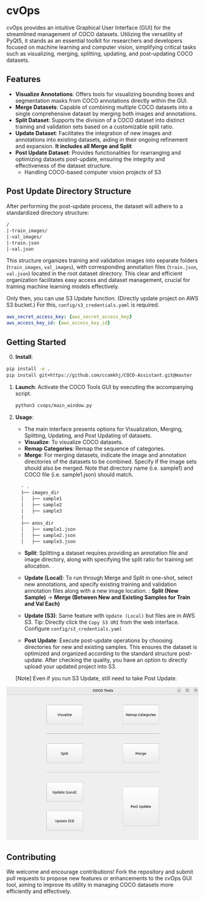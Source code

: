 # cvOps

cvOps provides an intuitive Graphical User Interface (GUI) for the streamlined management of COCO datasets. Utilizing the versatility of PyQt5, it stands as an essential toolkit for researchers and developers focused on machine learning and computer vision, simplifying critical tasks such as visualizing, merging, splitting, updating, and post-updating COCO datasets.

## Features

- **Visualize Annotations**: Offers tools for visualizing bounding boxes and segmentation masks from COCO annotations directly within the GUI.
- **Merge Datasets**: Capable of combining multiple COCO datasets into a single comprehensive dataset by merging both images and annotations.
- **Split Dataset**: Supports the division of a COCO dataset into distinct training and validation sets based on a customizable split ratio.
- **Update Dataset**: Facilitates the integration of new images and annotations into existing datasets, aiding in their ongoing refinement and expansion. **It includes all Merge and Split**
- **Post Update Dataset**: Provides functionalities for rearranging and optimizing datasets post-update, ensuring the integrity and effectiveness of the dataset structure.
  - Handling COCO-based computer vision projects of S3

## Post Update Directory Structure

After performing the post-update process, the dataset will adhere to a standardized directory structure:

```
/
|-train_images/
|-val_images/
|-train.json
|-val.json
```

This structure organizes training and validation images into separate folders (`train_images`, `val_images`), with corresponding annotation files (`train.json`, `val.json`) located in the root dataset directory. This clear and efficient organization facilitates easy access and dataset management, crucial for training machine learning models effectively.

Only then, you can use S3 Update function. (Directly update project on AWS S3 bucket.)
For this, `config/s3_credentials.yaml` is required.

```yaml
aws_secret_access_key: {aws_secret_access_key}
aws_access_key_id: {aws_access_key_id} 
```


## Getting Started

0. **Install**: 
  ```bash
  pip install -e .
  pip install git+https://github.com/ccomkhj/COCO-Assistant.git@master
  ```

1. **Launch**: Activate the COCO Tools GUI by executing the accompanying script.

    ```bash
    python3 cvops/main_window.py
    ```

2. **Usage**:
    - The main interface presents options for Visualization, Merging, Splitting, Updating, and Post Updating of datasets.
    - **Visualize**: To visualize COCO datasets.
    - **Remap Categories**: Remap the sequence of categories.
    - **Merge**: For merging datasets, indicate the image and annotation directories of the datasets to be combined. Specify if the image sets 
    should also be merged. Note that directory name (i.e. sample1) and COCO file (i.e. sample1.json) should match.
    ```   
      - .
      ├── images_dir
      │   ├── sample1
      │   ├── sample2
      |   ├── sample3
      |
      ├── anns_dir
      │   ├── sample1.json
      │   ├── sample2.json
      │   ├── sample3.json
    ```
    - **Split**: Splitting a dataset requires providing an annotation file and image directory, along with specifying the split ratio for training set allocation.
    - **Update (Local)**: To run through Merge and Split in one-shot, select new annotations, and specify existing training and validation annotation files along with a new image location.
      : **Split (New Sample)** -> **Merge (Between New and Existing Samples for Train and Val Each)**
  
    - **Update (S3)**: Same feature with `Update (Local)` but files are in AWS S3. Tip: Directly click the `Copy S3 URI` from the web interface. Configure `config/s3_credentials.yaml`
    - **Post Update**: Execute post-update operations by choosing directories for new and existing samples. This ensures the dataset is optimized and organized according to the standard structure post-update. After checking the quality, you have an option to directly upload your updated project into S3.

    [Note] Even if you run S3 Update, still need to take Post Update.

![COCO Tools](demo/COCO_Tools.png)



## Contributing

We welcome and encourage contributions! Fork the repository and submit pull requests to propose new features or enhancements to the cvOps GUI tool, aiming to improve its utility in managing COCO datasets more efficiently and effectively.